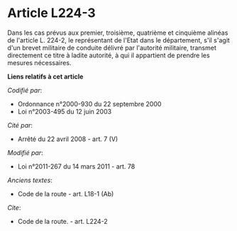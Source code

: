 # Article L224-3

Dans les cas prévus aux premier, troisième, quatrième et cinquième alinéas de l'article L. 224-2, le représentant de l'Etat
dans le département, s'il s'agit d'un brevet militaire de conduite délivré par l'autorité militaire, transmet directement ce
titre à ladite autorité, à qui il appartient de prendre les mesures nécessaires.

**Liens relatifs à cet article**

_Codifié par_:

  - Ordonnance n°2000-930 du 22 septembre 2000
  - Loi n°2003-495 du 12 juin 2003

_Cité par_:

  - Arrêté du 22 avril 2008 - art. 7 (V)

_Modifié par_:

  - Loi n°2011-267 du 14 mars 2011 - art. 78

_Anciens textes_:

  - Code de la route - art. L18-1 (Ab)

_Cite_:

  - Code de la route. - art. L224-2
